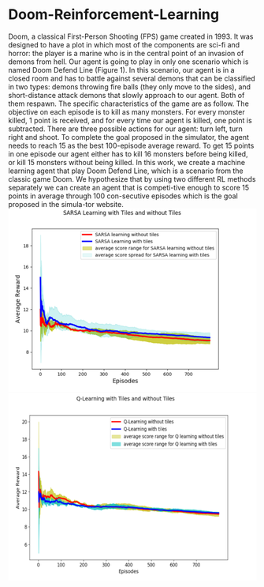# Doom-Reinforcement-Learning
Doom, a classical First-Person Shooting (FPS) game created in 1993. It was designed to have a plot in which most of the components are sci-fi and horror: the player is a marine who is in the central point of an invasion of demons from hell. Our agent is going to play in only one scenario which is named Doom Defend Line (Figure 1). In this scenario, our agent is in a closed room and has to battle against several demons that can be classified in two types: demons throwing fire balls (they only move to the sides), and short-distance attack demons that slowly approach to our agent. Both of them respawn.
The specific characteristics of the game are as follow. The objective on each episode is to kill as many monsters. For every monster killed, 1 point is received, and for every time our agent is killed, one point is subtracted. There are three possible actions for our agent: turn left, turn right and shoot. To complete the goal proposed in the simulator, the agent needs to reach 15 as the best 100-episode average reward. To get 15 points in one episode our agent either has to kill 16 monsters before being killed, or kill 15 monsters without being killed.
In this work, we create a machine learning agent that play Doom Defend Line, which is a scenario from the classic game Doom. We hypothesize that by using two different RL
methods separately we can create an agent that is competi-tive enough to score 15 points in average through 100 con-secutive episodes which is the goal proposed in the simula-tor website.
![Sarsa Learning Curve](slc.PNG?raw=true "SARSA Learning")
![Q Leanring Learning Curve](qlc.PNG?raw=true "Q learning")
